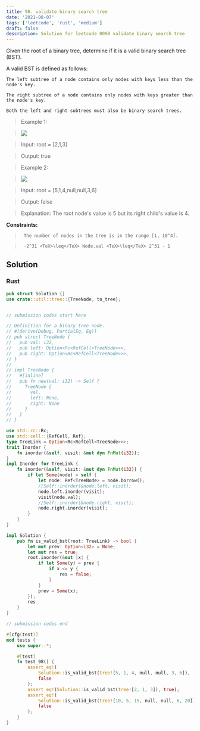 ```yaml
---
title: 98. validate binary search tree
date: '2021-08-07'
tags: ['leetcode', 'rust', 'medium']
draft: false
description: Solution for leetcode 0098 validate binary search tree
---
```


 

  Given the root of a binary tree, determine if it is a valid binary search tree (BST).

  A valid BST is defined as follows:

  

  	The left subtree of a node contains only nodes with keys less than the node's key.

  	The right subtree of a node contains only nodes with keys greater than the node's key.

  	Both the left and right subtrees must also be binary search trees.

  

   

 >   Example 1:

 >   ![](https://assets.leetcode.com/uploads/2020/12/01/tree1.jpg)

 >   Input: root <TeX>=</TeX> [2,1,3]

 >   Output: true

  

 >   Example 2:

 >   ![](https://assets.leetcode.com/uploads/2020/12/01/tree2.jpg)

 >   Input: root <TeX>=</TeX> [5,1,4,null,null,3,6]

 >   Output: false

 >   Explanation: The root node's value is 5 but its right child's value is 4.

  

   

  **Constraints:**

  

 >   	The number of nodes in the tree is in the range [1, 10^4].

 >   	-2^31 <TeX>\leq</TeX> Node.val <TeX>\leq</TeX> 2^31 - 1


## Solution
### Rust
```rust
pub struct Solution {}
use crate::util::tree::{TreeNode, to_tree};


// submission codes start here

// Definition for a binary tree node.
// #[derive(Debug, PartialEq, Eq)]
// pub struct TreeNode {
//   pub val: i32,
//   pub left: Option<Rc<RefCell<TreeNode>>>,
//   pub right: Option<Rc<RefCell<TreeNode>>>,
// }
// 
// impl TreeNode {
//   #[inline]
//   pub fn new(val: i32) -> Self {
//     TreeNode {
//       val,
//       left: None,
//       right: None
//     }
//   }
// }

use std::rc::Rc;
use std::cell::{RefCell, Ref};
type TreeLink = Option<Rc<RefCell<TreeNode>>>;
trait Inorder {
    fn inorder(&self, visit: &mut dyn FnMut(i32));
}
impl Inorder for TreeLink {
    fn inorder(&self, visit: &mut dyn FnMut(i32)) {
        if let Some(node) = self {
            let node: Ref<TreeNode> = node.borrow();
            //Self::inorder(&node.left, visit);
            node.left.inorder(visit);
            visit(node.val);
            //Self::inorder(&node.right, visit);
            node.right.inorder(visit);
        }    
    }
}

impl Solution {
    pub fn is_valid_bst(root: TreeLink) -> bool {
        let mut prev: Option<i32> = None;
        let mut res = true;
        root.inorder(&mut |x| {
            if let Some(y) = prev {
                if x <= y {
                    res = false;
                }
            }
            prev = Some(x);
        });
        res
    }
}

// submission codes end

#[cfg(test)]
mod tests {
    use super::*;

    #[test]
    fn test_98() {
        assert_eq!(
            Solution::is_valid_bst(tree![5, 1, 4, null, null, 3, 6]),
            false
        );
        assert_eq!(Solution::is_valid_bst(tree![2, 1, 3]), true);
        assert_eq!(
            Solution::is_valid_bst(tree![10, 5, 15, null, null, 6, 20]),
            false
        );
    }
}

```
